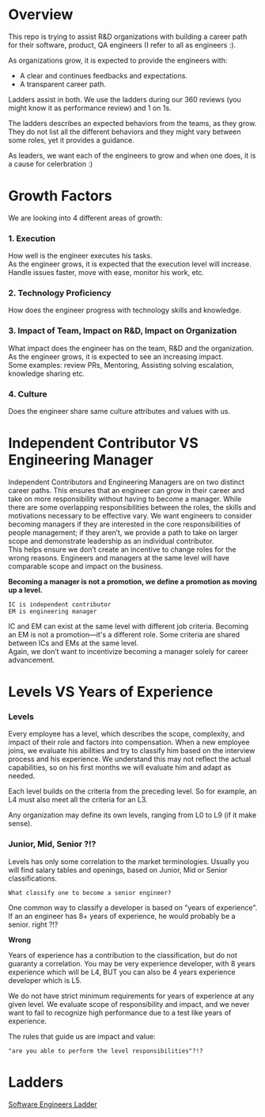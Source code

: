# Overview

This repo is trying to assist R&D organizations with building a career path for their software, product, QA engineers (I refer to all as engineers :). 

As organizations grow, it is expected to provide the engineers with:
- A clear and continues feedbacks and expectations. 
- A transparent career path.

Ladders assist in both. 
We use the ladders during our 360 reviews (you might know it as performance review) and 1 on 1s.

The ladders describes an expected behaviors from the teams, as they grow. They do not list all the different behaviors and they might vary between some roles, yet it provides a guidance.  

As leaders, we want each of the engineers to grow and when one does, it is a cause for celerbration :) 

# Growth Factors
We are looking into 4 different areas of growth:

### 1. Execution
How well is the engineer executes his tasks.  
As the engineer grows, it is expected that the execution level will increase. Handle issues faster, move with ease, monitor his work, etc. 

### 2. Technology Proficiency
How does the engineer progress with technology skills and knowledge.

### 3. Impact of Team, Impact on R&D, Impact on Organization

What impact does the engineer has on the team, R&D and the organization. As the engineer grows, it is expected to see an increasing impact.  
Some examples: review PRs, Mentoring, Assisting solving escalation, knowledge sharing etc.

### 4. Culture 
Does the engineer share same culture attributes and values with us.

# Independent Contributor VS Engineering Manager

Independent Contributors and Engineering Managers are on two distinct career paths. This ensures that an engineer can grow in their career and take on more responsibility without having to become a manager. While there are some overlapping responsibilities between the roles, the skills and motivations necessary to be effective vary. We want engineers to consider becoming managers if they are interested in the core responsibilities of people management; if they aren’t, we provide a path to take on larger scope and demonstrate leadership as an individual contributor.  
This helps ensure we don’t create an incentive to change roles for the wrong reasons. Engineers and managers at the same level will have comparable scope and impact on the business.

**Becoming a manager is not a promotion, we define a promotion as moving up a level.**

```
IC is independent contributor
EM is engineering manager
```

IC and EM can exist at the same level with different job criteria. Becoming an EM is not a promotion—it's a different role. Some criteria are shared between ICs and EMs at the same level.  
Again, we don’t want to incentivize becoming a manager solely for career advancement.


# Levels VS Years of Experience 

### Levels 

Every employee has a level, which describes the scope, complexity, and impact of their role and factors into compensation. When a new employee joins, we evaluate his abilities and try to classify him based on the interview process and his experience. We understand this may not reflect the actual capabilities, so on his first months we will evaluate him and adapt as needed.

Each level builds on the criteria from the preceding level. So for example, an L4 must also meet all the criteria for an L3.

Any organization may define its own levels, ranging from L0 to L9 (if it make sense).

### Junior, Mid, Senior ?!?

Levels has only some correlation to the market terminologies. Usually you will find salary tables and openings, based on Junior, Mid or Senior classifications. 

`What classify one to become a senior engineer?`

One common way to classify a developer is based on "years of experience". If an an engineer has 8+ years of experience, he would probably be a senior. right ?!?

**Wrong**

Years of experience has a contribution to the classification, but do not guaranty a correlation. You may be very experience developer, with 8 years experience which will be L4, BUT you can also be 4 years experience developer which is L5. 

We do not have strict minimum requirements for years of experience at any given level. We evaluate scope of responsibility and impact, and we never want to fail to recognize high performance due to a test like years of experience.

The rules that guide us are impact and value:

`"are you able to perform the level responsibilities"?!?`

# Ladders

[Software Engineers Ladder](https://github.com/kolbis/Career-Paths/blob/main/software-engineers/readme.md)

